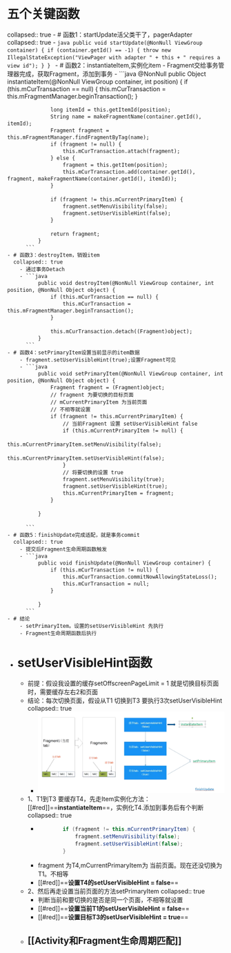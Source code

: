 # 五个关键函数
collapsed:: true
	- # 函数1：startUpdate活父类干了，pagerAdapter
	  collapsed:: true
		- ```java
		      public void startUpdate(@NonNull ViewGroup container) {
		          if (container.getId() == -1) {
		              throw new IllegalStateException("ViewPager with adapter " + this + " requires a view id");
		          }
		      }
		  ```
	- # 函数2：instantiateItem,实例化item
		- Fragment交给事务管理器完成，获取Fragment，添加到事务
		- ```java
		  @NonNull
		      public Object instantiateItem(@NonNull ViewGroup container, int position) {
		          if (this.mCurTransaction == null) {
		              this.mCurTransaction = this.mFragmentManager.beginTransaction();
		          }
		  
		          long itemId = this.getItemId(position);
		          String name = makeFragmentName(container.getId(), itemId);
		          Fragment fragment = this.mFragmentManager.findFragmentByTag(name);
		          if (fragment != null) {
		              this.mCurTransaction.attach(fragment);
		          } else {
		              fragment = this.getItem(position);
		              this.mCurTransaction.add(container.getId(), fragment, makeFragmentName(container.getId(), itemId));
		          }
		  
		          if (fragment != this.mCurrentPrimaryItem) {
		              fragment.setMenuVisibility(false);
		              fragment.setUserVisibleHint(false);
		          }
		  
		          return fragment;
		      }
		  ```
	- # 函数3：destroyItem，销毁item
	  collapsed:: true
		- 通过事务Detach
		- ```java
		      public void destroyItem(@NonNull ViewGroup container, int position, @NonNull Object object) {
		          if (this.mCurTransaction == null) {
		              this.mCurTransaction = this.mFragmentManager.beginTransaction();
		          }
		  
		          this.mCurTransaction.detach((Fragment)object);
		      }
		  ```
	- # 函数4：setPrimaryItem设置当前显示的item数据
		- fragment.setUserVisibleHint(true);设置Fragment可见
		- ```java
		      public void setPrimaryItem(@NonNull ViewGroup container, int position, @NonNull Object object) {
		          Fragment fragment = (Fragment)object;
		          // fragment 为要切换的目标页面
		          // mCurrentPrimaryItem 为当前页面
		          // 不相等就设置
		          if (fragment != this.mCurrentPrimaryItem) {
		              // 当前Fragment 设置 setUserVisibleHint false
		              if (this.mCurrentPrimaryItem != null) {
		                  this.mCurrentPrimaryItem.setMenuVisibility(false);
		                  this.mCurrentPrimaryItem.setUserVisibleHint(false);
		              }
		              // 将要切换的设置 true 
		              fragment.setMenuVisibility(true);
		              fragment.setUserVisibleHint(true);
		              this.mCurrentPrimaryItem = fragment;
		          }
		  
		      }
		  
		  ```
	- # 函数5：finishUpdate完成适配，就是事务commit
	  collapsed:: true
		- 提交后Fragment生命周期函数触发
		- ```java
		      public void finishUpdate(@NonNull ViewGroup container) {
		          if (this.mCurTransaction != null) {
		              this.mCurTransaction.commitNowAllowingStateLoss();
		              this.mCurTransaction = null;
		          }
		  
		      }
		  ```
	- # 结论
		- setPrimaryItem。设置的setUserVisibleHint 先执行
		- Fragment生命周期函数后执行
- # setUserVisibleHint函数
	- 前提：假设我设置的缓存setOffscreenPageLimit = 1 就是切换目标页面时，需要缓存左右2和页面
	- 结论：每次切换页面，假设从T1 切换到T3 要执行3次setUserVisibleHint
	  collapsed:: true
		- ![image.png](../assets/image_1691372323283_0.png)
	- 1、T1到T3 要缓存T4，先走Item实例化方法：[[#red]]==**instantiateItem**==，实例化T4.添加到事务后有个判断
	  collapsed:: true
		- ```java
		          if (fragment != this.mCurrentPrimaryItem) {
		              fragment.setMenuVisibility(false);
		              fragment.setUserVisibleHint(false);
		          }
		  ```
		- fragment 为T4,mCurrentPrimaryItem为 当前页面。现在还没切换为T1。不相等
		- [[#red]]==**设置T4的setUserVisibleHint = false**==
	- 2、然后再走设置当前页面的方法setPrimaryItem
	  collapsed:: true
		- 判断当前和要切换的是否是同一个页面，不相等就设置
		- [[#red]]==**设置当前T1的setUserVisibleHint = false**==
		- [[#red]]==**设置目标T3的setUserVisibleHint = true**==
	- ## [[Activity和Fragment生命周期匹配]]
